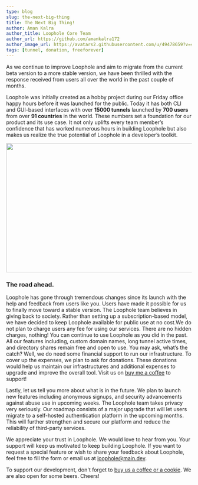 ```yaml
---
type: blog
slug: the-next-big-thing
title: The Next Big Thing!
author: Aman Kalra
author_title: Loophole Core Team
author_url: https://github.com/amankalra172
author_image_url: https://avatars2.githubusercontent.com/u/49478659?v=4
tags: [tunnel, donation, freeforever]
---
```


As we continue to improve Loophole and aim to migrate from the current beta version to a more stable version, we have been thrilled with the response received from users all over the world in the past couple of months. 

<!-- truncate -->

Loophole was initially created as a hobby project during our Friday office happy hours before it was launched for the public. Today it has both CLI and GUI-based interfaces with over **15000 tunnels** launched by **700 users**  from over **91 countries** in the world. These numbers set a foundation for our product and its use case. It not only uplifts every team member’s confidence that has worked numerous hours in building Loophole but also makes us realize the true potential of Loophole in a developer’s toolkit. 

<img src="https://media.giphy.com/media/5GoVLqeAOo6PK/giphy.gif" width="650" height="350" />

### The road ahead.

Loophole has gone through tremendous changes since its launch with the help and feedback from users like you. Users have made it possible for us to finally move toward a stable version. The Loophole team believes in giving back to society. Rather than setting up a subscription-based model, we have decided to keep Loophole available for public use at no cost.We do not plan to charge users any fee for using our services. There are no hidden charges, nothing! You can continue to use Loophole as you did in the past. All our features including, custom domain names, long tunnel active times, and directory shares remain free and open to use.  You may ask, what’s the catch? Well, we do need some financial support to run our infrastructure. To cover up the expenses, we plan to ask for donations. These donations would help us maintain our infrastructures and additional expenses to upgrade and improve the overall tool. Visit us on [buy me a coffee](https://www.buymeacoffee.com/loophole) to support!

Lastly, let us tell you more about what is in the future. We plan to launch new features including anonymous signups, and security advancements against abuse use in upcoming weeks. The Loophole team takes privacy very seriously. Our roadmap consists of a major upgrade that will let users migrate to a self-hosted authentication platform in the upcoming months. This will further strengthen and secure our platform and reduce the reliability of third-party services. 


We appreciate your trust in Loophole. We would love to hear from you. Your support will keep us motivated to keep building Loophole. If you want to request a special feature or wish to share your feedback about Loophole, feel free to fill the form  or email us at loophole@main.dev. 


To support our development, don't forget to [buy us a coffee or a cookie](https://www.buymeacoffee.com/loophole). We are also open for some beers. Cheers!

